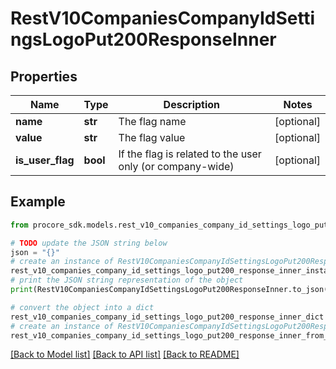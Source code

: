 # RestV10CompaniesCompanyIdSettingsLogoPut200ResponseInner


## Properties

Name | Type | Description | Notes
------------ | ------------- | ------------- | -------------
**name** | **str** | The flag name | [optional] 
**value** | **str** | The flag value | [optional] 
**is_user_flag** | **bool** | If the flag is related to the user only (or company-wide) | [optional] 

## Example

```python
from procore_sdk.models.rest_v10_companies_company_id_settings_logo_put200_response_inner import RestV10CompaniesCompanyIdSettingsLogoPut200ResponseInner

# TODO update the JSON string below
json = "{}"
# create an instance of RestV10CompaniesCompanyIdSettingsLogoPut200ResponseInner from a JSON string
rest_v10_companies_company_id_settings_logo_put200_response_inner_instance = RestV10CompaniesCompanyIdSettingsLogoPut200ResponseInner.from_json(json)
# print the JSON string representation of the object
print(RestV10CompaniesCompanyIdSettingsLogoPut200ResponseInner.to_json())

# convert the object into a dict
rest_v10_companies_company_id_settings_logo_put200_response_inner_dict = rest_v10_companies_company_id_settings_logo_put200_response_inner_instance.to_dict()
# create an instance of RestV10CompaniesCompanyIdSettingsLogoPut200ResponseInner from a dict
rest_v10_companies_company_id_settings_logo_put200_response_inner_from_dict = RestV10CompaniesCompanyIdSettingsLogoPut200ResponseInner.from_dict(rest_v10_companies_company_id_settings_logo_put200_response_inner_dict)
```
[[Back to Model list]](../README.md#documentation-for-models) [[Back to API list]](../README.md#documentation-for-api-endpoints) [[Back to README]](../README.md)


